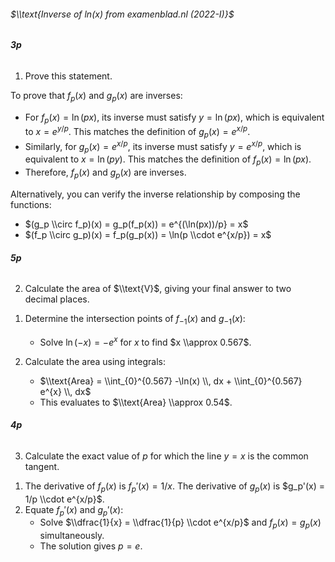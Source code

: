 ###### $\\text{Inverse of ln(x) from examenblad.nl (2022-I)}$

<div class="py-4 flex gap-2 font-bold">

###### **3p**
1) Prove this statement.

</div>

To prove that $f_p(x)$ and $g_p(x)$ are inverses:

- For $f_p(x) = \ln(px)$, its inverse must satisfy $y = \ln(px)$, which is equivalent to $x = e^{y/p}$. This matches the definition of $g_p(x) = e^{x/p}$.  
- Similarly, for $g_p(x) = e^{x/p}$, its inverse must satisfy $y = e^{x/p}$, which is equivalent to $x = \ln(py)$. This matches the definition of $f_p(x) = \ln(px)$.
- Therefore, $f_p(x)$ and $g_p(x)$ are inverses.

Alternatively, you can verify the inverse relationship by composing the functions:  
- $(g_p \\circ f_p)(x) = g_p(f_p(x)) = e^{(\ln(px))/p} = x$  
- $(f_p \\circ g_p)(x) = f_p(g_p(x)) = \ln(p \\cdot e^{x/p}) = x$

<div class="py-4 pt-12 flex gap-2 font-bold">

###### **5p** 
2) Calculate the area of $\\text{V}$, giving your final answer to two decimal places.

</div>

1. Determine the intersection points of $f_{-1}(x)$ and $g_{-1}(x)$:
   - Solve $\ln(-x) = -e^{x}$ for $x$ to find $x \\approx 0.567$.

2. Calculate the area using integrals:
   - $\\text{Area} = \\int_{0}^{0.567} -\ln(x) \\, dx + \\int_{0}^{0.567} e^{x} \\, dx$
   - This evaluates to $\\text{Area} \\approx 0.54$.

<div class="py-4 pt-12 flex gap-2 font-bold">

###### **4p**
3) Calculate the exact value of $p$ for which the line $y = x$ is the common tangent.

</div>

1. The derivative of $f_p(x)$ is $f_p'(x) = 1/x$. The derivative of $g_p(x)$ is $g_p'(x) = 1/p \\cdot e^{x/p}$.
2. Equate $f_p'(x)$ and $g_p'(x)$:
   - Solve $\\dfrac{1}{x} = \\dfrac{1}{p} \\cdot e^{x/p}$ and $f_p(x) = g_p(x)$ simultaneously.
   - The solution gives $p = e$.